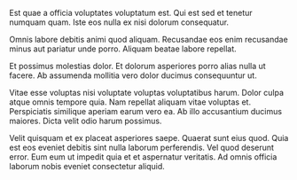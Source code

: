 Est quae a officia voluptates voluptatum est. Qui est sed et tenetur numquam quam. Iste eos nulla ex nisi dolorum consequatur.

Omnis labore debitis animi quod aliquam. Recusandae eos enim recusandae minus aut pariatur unde porro. Aliquam beatae labore repellat.

Et possimus molestias dolor. Et dolorum asperiores porro alias nulla ut facere. Ab assumenda mollitia vero dolor ducimus consequuntur ut.

Vitae esse voluptas nisi voluptate voluptas voluptatibus harum. Dolor culpa atque omnis tempore quia. Nam repellat aliquam vitae voluptas et. Perspiciatis similique aperiam earum vero ea. Ab illo accusantium ducimus maiores. Dicta velit odio harum possimus.

Velit quisquam et ex placeat asperiores saepe. Quaerat sunt eius quod. Quia est eos eveniet debitis sint nulla laborum perferendis. Vel quod deserunt error. Eum eum ut impedit quia et et aspernatur veritatis. Ad omnis officia laborum nobis eveniet consectetur aliquid.